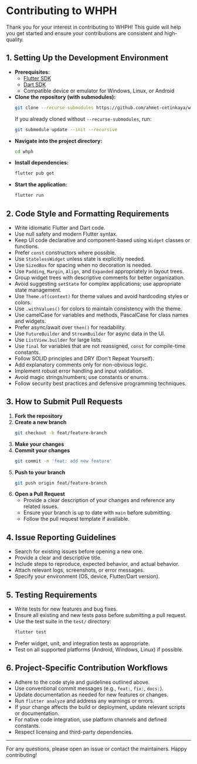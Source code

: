 # Contributing to WHPH

Thank you for your interest in contributing to WHPH! This guide will help you get started and ensure your contributions are consistent and high-quality.

## 1. Setting Up the Development Environment

- **Prerequisites:**
  - [Flutter SDK](https://docs.flutter.dev/get-started/install)
  - [Dart SDK](https://dart.dev/get-dart)
  - Compatible device or emulator for Windows, Linux, or Android
- **Clone the repository (with submodules):**
  ```bash
  git clone --recurse-submodules https://github.com/ahmet-cetinkaya/whph.git
  ```
  If you already cloned without `--recurse-submodules`, run:
  ```bash
  git submodule update --init --recursive
  ```
- **Navigate into the project directory:**
  ```bash
  cd whph
  ```
- **Install dependencies:**
  ```bash
  flutter pub get
  ```
- **Start the application:**
  ```bash
  flutter run
  ```

## 2. Code Style and Formatting Requirements

- Write idiomatic Flutter and Dart code.
- Use null safety and modern Flutter syntax.
- Keep UI code declarative and component-based using `Widget` classes or functions.
- Prefer `const` constructors where possible.
- Use `StatelessWidget` unless state is explicitly needed.
- Use `SizedBox` for spacing when no decoration is needed.
- Use `Padding`, `Margin`, `Align`, and `Expanded` appropriately in layout trees.
- Group widget trees with descriptive comments for better organization.
- Avoid suggesting `setState` for complex applications; use appropriate state management.
- Use `Theme.of(context)` for theme values and avoid hardcoding styles or colors.
- Use `.withValues()` for colors to maintain consistency with the theme.
- Use camelCase for variables and methods, PascalCase for class names and widgets.
- Prefer async/await over `then()` for readability.
- Use `FutureBuilder` and `StreamBuilder` for async data in the UI.
- Use `ListView.builder` for large lists.
- Use `final` for variables that are not reassigned, `const` for compile-time constants.
- Follow SOLID principles and DRY (Don't Repeat Yourself).
- Add explanatory comments only for non-obvious logic.
- Implement robust error handling and input validation.
- Avoid magic strings/numbers; use constants or enums.
- Follow security best practices and defensive programming techniques.

## 3. How to Submit Pull Requests

1. **Fork the repository**
2. **Create a new branch**
   ```bash
   git checkout -b feat/feature-branch
   ```
3. **Make your changes**
4. **Commit your changes**
   ```bash
   git commit -m 'feat: add new feature'
   ```
5. **Push to your branch**
   ```bash
   git push origin feat/feature-branch
   ```
6. **Open a Pull Request**
   - Provide a clear description of your changes and reference any related issues.
   - Ensure your branch is up to date with `main` before submitting.
   - Follow the pull request template if available.

## 4. Issue Reporting Guidelines

- Search for existing issues before opening a new one.
- Provide a clear and descriptive title.
- Include steps to reproduce, expected behavior, and actual behavior.
- Attach relevant logs, screenshots, or error messages.
- Specify your environment (OS, device, Flutter/Dart version).

## 5. Testing Requirements

- Write tests for new features and bug fixes.
- Ensure all existing and new tests pass before submitting a pull request.
- Use the test suite in the `test/` directory:
  ```bash
  flutter test
  ```
- Prefer widget, unit, and integration tests as appropriate.
- Test on all supported platforms (Android, Windows, Linux) if possible.

## 6. Project-Specific Contribution Workflows

- Adhere to the code style and guidelines outlined above.
- Use conventional commit messages (e.g., `feat:`, `fix:`, `docs:`).
- Update documentation as needed for new features or changes.
- Run `flutter analyze` and address any warnings or errors.
- If your change affects the build or deployment, update relevant scripts or documentation.
- For native code integration, use platform channels and defined constants.
- Respect licensing and third-party dependencies.

---

For any questions, please open an issue or contact the maintainers. Happy contributing!
